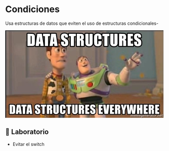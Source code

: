 # Condiciones

Usa estructuras de datos que eviten el uso de estructuras condicionales-

![Estructuras de datos por todas partes](./assets/data-everywhere.jpg)

## 📝 Laboratorio

- Evitar el switch
